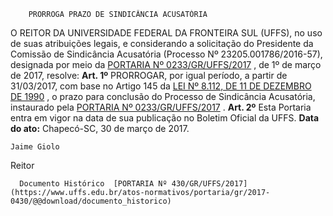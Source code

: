         PRORROGA PRAZO DE SINDICÂNCIA ACUSATÓRIA  

 O REITOR DA UNIVERSIDADE FEDERAL DA FRONTEIRA SUL (UFFS), no uso de suas atribuições legais, e considerando a solicitação do Presidente da Comissão de Sindicância Acusatória (Processo Nº 23205.001786/2016-57), designada por meio da [PORTARIA Nº 0233/GR/UFFS/2017](https://www.google.com.br/search?q=Portaria+N++233+GR+UFFS+2017)  , de 1º de março de 2017, resolve:   **Art. 1º** PRORROGAR, por igual período, a partir de 31/03/2017, com base no Artigo 145 da [LEI Nº 8.112, DE 11 DE DEZEMBRO DE 1990](http://www.planalto.gov.br/ccivil_03/leis/l8112cons.htm)  , o prazo para conclusão do Processo de Sindicância Acusatória, instaurado pela [PORTARIA Nº 0233/GR/UFFS/2017](https://www.google.com.br/search?q=Portaria+N++233+GR+UFFS+2017)  .   **Art. 2º** Esta Portaria entra em vigor na data de sua publicação no Boletim Oficial da UFFS.      **Data do ato:** Chapecó-SC, 30 de março de 2017.   
 

    Jaime Giolo   
 Reitor 

      Documento Histórico  [PORTARIA Nº 430/GR/UFFS/2017](https://www.uffs.edu.br/atos-normativos/portaria/gr/2017-0430/@@download/documento_historico)     
      